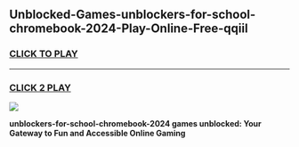 
## Unblocked-Games-unblockers-for-school-chromebook-2024-Play-Online-Free-qqiil
<h3>
<a href="https://premium76.site?title=unblockers-for-school-chromebook-2024&ref=26A">CLICK TO PLAY</a></h3>
<hr>

<h3>
<a href="https://premium76.site?title=unblockers-for-school-chromebook-2024&ref=26A">CLICK 2 PLAY</a>
  
</h3>

<a href="https://premium76.site?title=unblockers-for-school-chromebook-2024&ref=26A"><img src="https://clearcache.store/games.png"></a>


**unblockers-for-school-chromebook-2024 games unblocked: Your Gateway to Fun and Accessible Online Gaming**
